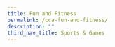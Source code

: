 ```yaml
---
title: Fun and Fitness
permalink: /cca-fun-and-fitness/
description: ""
third_nav_title: Sports & Games
---
```

